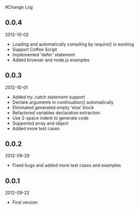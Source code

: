 #Change Log

## 0.0.4

2012-10-02

* Loading and automatically compiling by require() is working
* Support Coffee Script
* Implemented 'defer' statement
* Added browser and node.js examples

## 0.0.3

2012-10-01

* Added try..catch statement support
* Declare arguments in continuation() automatically
* Eliminated generated empty 'else' block
* Refactored variables declaration extraction
* Use 2-space indent to generate code
* Supported array and object 
* Added more test cases

## 0.0.2

2012-09-29

* Fixed bugs and added more test cases and examples

## 0.0.1

2012-09-22

* First version
